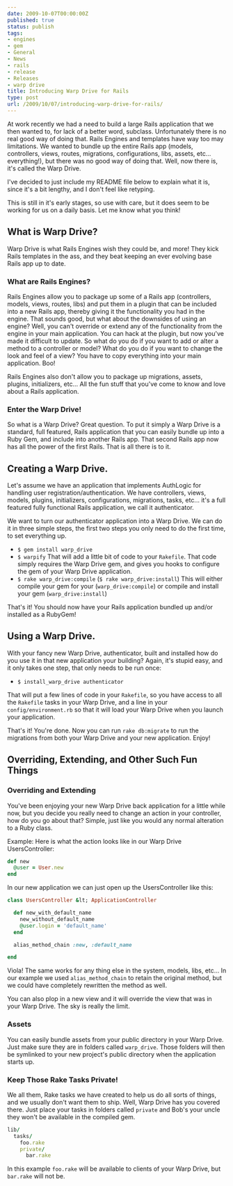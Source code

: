 ```yaml
---
date: 2009-10-07T00:00:00Z
published: true
status: publish
tags:
- engines
- gem
- General
- News
- rails
- release
- Releases
- warp drive
title: Introducing Warp Drive for Rails
type: post
url: /2009/10/07/introducing-warp-drive-for-rails/
---
```


At work recently we had a need to build a large Rails application that we then wanted to, for lack of a better word, subclass. Unfortunately there is no real good way of doing that. Rails Engines and templates have way too may limitations. We wanted to bundle up the entire Rails app (models, controllers, views, routes, migrations, configurations, libs, assets, etc... everything!), but there was no good way of doing that. Well, now there is, it's called the Warp Drive.

I've decided to just include my README file below to explain what it is, since it's a bit lengthy, and I don't feel like retyping.

This is still in it's early stages, so use with care, but it does seem to be working for us on a daily basis. Let me know what you think!

## What is Warp Drive?

Warp Drive is what Rails Engines wish they could be, and more! They kick Rails templates in the ass, and they beat keeping an ever evolving base Rails app up to date.

### What are Rails Engines?

Rails Engines allow you to package up some of a Rails app (controllers, models, views, routes, libs) and put them in a plugin that can be included into a new Rails app, thereby giving it the functionality you had in the engine. That sounds good, but what about the downsides of using an engine? Well, you can't override or extend any of the functionality from the engine in your main application. You can hack at the plugin, but now you've made it difficult to update. So what do you do if you want to add or alter a method to a controller or model? What do you do if you want to change the look and feel of a view? You have to copy everything into your main application. Boo!

Rails Engines also don't allow you to package up migrations, assets, plugins, initializers, etc... All the fun stuff that you've come to know and love about a Rails application.

### Enter the Warp Drive!

So what is a Warp Drive? Great question. To put it simply a Warp Drive is a standard, full featured, Rails application that you can easily bundle up into a Ruby Gem, and include into another Rails app. That second Rails app now has all the power of the first Rails. That is all there is to it.

## Creating a Warp Drive.

Let's assume we have an application that implements AuthLogic for handling user registration/authentication. We have controllers, views, models, plugins, initializers, configurations, migrations, tasks, etc... it's a full featured fully functional Rails application, we call it authenticator.

We want to turn our authenticator application into a Warp Drive. We can do it in three simple steps, the first two steps you only need to do the first time, to set everything up.

* `$ gem install warp_drive`
* `$ warpify` That will add a little bit of code to your `Rakefile`. That code simply requires the Warp Drive gem, and gives you hooks to configure the gem of your Warp Drive application.
* `$ rake warp_drive:compile` (`$ rake warp_drive:install`) This will either compile your gem for your (`warp_drive:compile`) or compile and install your gem (`warp_drive:install`)

That's it! You should now have your Rails application bundled up and/or installed as a RubyGem!

## Using a Warp Drive.

With your fancy new Warp Drive, authenticator, built and installed how do you use it in that new application your building? Again, it's stupid easy, and it only takes one step, that only needs to be run once:

* `$ install_warp_drive authenticator`

That will put a few lines of code in your `Rakefile`, so you have access to all the `Rakefile` tasks in your Warp Drive, and a line in your `config/environment.rb` so that it will load your Warp Drive when you launch your application.

That's it! You're done. Now you can run `rake db:migrate` to run the migrations from both your Warp Drive and your new application. Enjoy!

## Overriding, Extending, and Other Such Fun Things

### Overriding and Extending
You've been enjoying your new Warp Drive back application for a little while now, but you decide you really need to change an action in your controller, how do you go about that? Simple, just like you would any normal alteration to a Ruby class.

Example:
Here is what the action looks like in our Warp Drive UsersController:

```ruby
def new
  @user = User.new
end
```

In our new application we can just open up the UsersController like this:

```ruby
class UsersController &lt; ApplicationController

  def new_with_default_name
    new_without_default_name
    @user.login = 'default_name'
  end

  alias_method_chain :new, :default_name

end
```

Viola! The same works for any thing else in the system, models, libs, etc... In our example we used `alias_method_chain` to retain the original method, but we could have completely rewritten the method as well.

You can also plop in a new view and it will override the view that was in your Warp Drive. The sky is really the limit.

### Assets
You can easily bundle assets from your public directory in your Warp Drive. Just make sure they are in folders called `warp_drive`. Those folders will then be symlinked to your new project's public directory when the application starts up.

### Keep Those Rake Tasks Private!
We all them, Rake tasks we have created to help us do all sorts of things, and we usually don't want them to ship. Well, Warp Drive has you covered there. Just place your tasks in folders called `private` and Bob's your uncle they won't be available in the compiled gem.

```ruby
lib/
  tasks/
    foo.rake
    private/
      bar.rake
```

In this example `foo.rake` will be available to clients of your Warp Drive, but `bar.rake` will not be.
